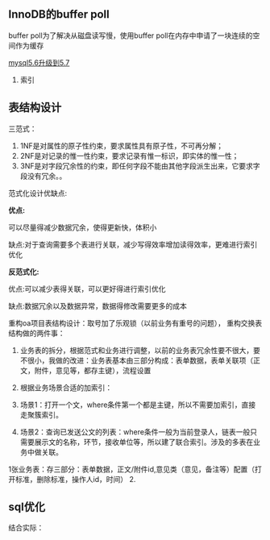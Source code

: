 

## InnoDB的buffer poll

buffer poll为了解决从磁盘读写慢，使用buffer poll在内存中申请了一块连续的空间作为缓存



[mysql5.6升级到5.7](https://blog.csdn.net/u010010725/article/details/70170231)

1. 索引

## 表结构设计

三范式：

1.  1NF是对属性的原子性约束，要求属性具有原子性，不可再分解； 
2.  2NF是对记录的惟一性约束，要求记录有惟一标识，即实体的惟一性； 
3.  3NF是对字段冗余性的约束，即任何字段不能由其他字段派生出来，它要求字段没有冗余。。 

范式化设计优缺点:

**优点:**

可以尽量得减少数据冗余，使得更新快，体积小

缺点:对于查询需要多个表进行关联，减少写得效率增加读得效率，更难进行索引优化

**反范式化:**

优点:可以减少表得关联，可以更好得进行索引优化

缺点:数据冗余以及数据异常，数据得修改需要更多的成本

重构oa项目表结构设计：取号加了乐观锁（以前业务有重号的问题），
重构交换表结构做的两件事：

1. 业务表的拆分，根据范式和业务进行调整，以前的业务表冗余性要不很大，要不很小，我做的改进：业务表基本由三部分构成：表单数据，表单关联项（正文，附件，意见等，都存主键），流程设置

2. 根据业务场景合适的加索引：

1. 场景1：打开一个文，where条件第一个都是主键，所以不需要加索引，直接走聚簇索引。
2. 场景2：查询已发送公文的列表：where条件一般为当前登录人，链表一般只需要展示文的名称，环节，接收单位等，所以建了联合索引。涉及的多表在业务中做关联。

1张业务表：存三部分：表单数据，正文/附件id,意见类（意见，备注等）配置（打开标准，删除标准，操作人id，时间）
2.

## sql优化

结合实际：

